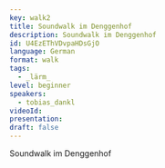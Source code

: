 ```yaml
---
key: walk2
title: Soundwalk im Denggenhof
description: Soundwalk im Denggenhof
id: U4EzEThVDvpaHDsGjO
language: German
format: walk
tags:
  - _lärm_
level: beginner
speakers:
  - tobias_dankl
videoId: 
presentation: 
draft: false
---
```


Soundwalk im Denggenhof
